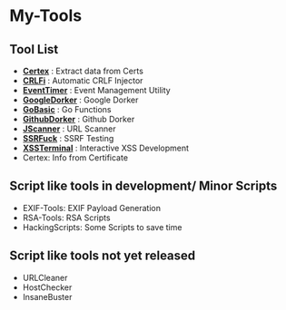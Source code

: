 # My-Tools
## Tool List
* **[Certex](https://github.com/machinexa2/Certex)** : Extract data from Certs
* **[CRLFi](https://github.com/machinexa2/CRLFi)** : Automatic CRLF Injector
* **[EventTimer](https://github.com/machinexa2/EventTimer)** : Event Management Utility
* **[GoogleDorker](https://github.com/machinexa2/GoogleDorker)** : Google Dorker
* **[GoBasic](https://github.com/machinexa2/GoBasic)** : Go Functions
* **[GithubDorker](https://github.com/machinexa2/GithubDorker)** : Github Dorker
* **[JScanner](https://github.com/machinexa2/JScanner)** : URL Scanner
* **[SSRFuck](https://github.com/machinexa2/SSRFuck)** : SSRF Testing
* **[XSSTerminal](https://github.com/machinexa2/XSSTerminal)** : Interactive XSS Development
* Certex: Info from Certificate  

## Script like tools in development/ Minor Scripts
* EXIF-Tools: EXIF Payload Generation  
* RSA-Tools: RSA Scripts  
* HackingScripts: Some Scripts to save time
 
## Script like tools not yet released
* URLCleaner
* HostChecker
* InsaneBuster
